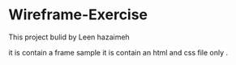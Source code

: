 # Wireframe-Exercise

This project bulid by Leen hazaimeh 

it is contain a frame sample 
it is contain an html and css file only .